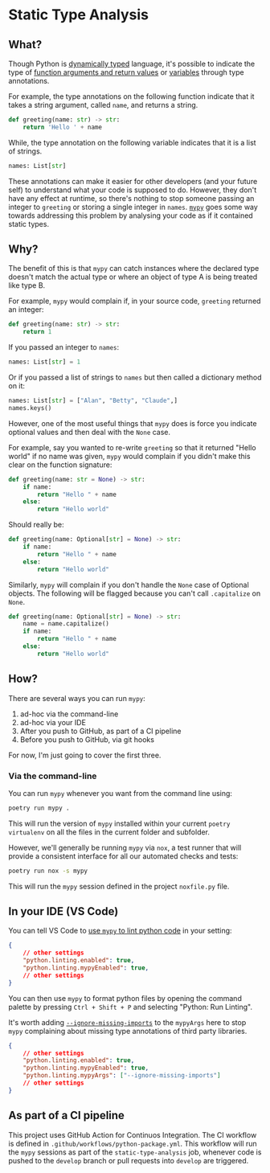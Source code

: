 # Static Type Analysis

## What?

Though Python is [dynamically typed](https://en.wikipedia.org/wiki/Type_system#DYNAMIC) language, it's possible to indicate the type of [function arguments and return values](https://peps.python.org/pep-0484/) or [variables](https://peps.python.org/pep-0526/) through type annotations.

For example, the type annotations on the following function indicate that it takes a string argument, called `name`, and returns a string.

```python
def greeting(name: str) -> str:
    return 'Hello ' + name
```

While, the type annotation on the following variable indicates that it is a list of strings.

```python
names: List[str]
```

These annotations can make it easier for other developers (and your future self) to understand what your code is supposed to do. However, they don't have any effect at runtime, so there's nothing to stop someone passing an integer to `greeting` or storing a single integer in `names`. [`mypy`](https://mypy.readthedocs.io/en/stable/#) goes some way towards addressing this problem by analysing your code as if it contained static types.

## Why?

The benefit of this is that `mypy` can catch instances where the declared type doesn't match the actual type or where an object of type A is being treated like type B.

For example, `mypy` would complain if, in your source code, `greeting` returned an integer:

```python
def greeting(name: str) -> str:
    return 1
```

If you passed an integer to `names`:

```python
names: List[str] = 1
```

Or if you passed a list of strings to `names` but then called a dictionary method on it:

```python
names: List[str] = ["Alan", "Betty", "Claude",]
names.keys()
```

However, one of the most useful things that `mypy` does is force you indicate optional values and then deal with the `None` case.

For example, say you wanted to re-write `greeting` so that it returned "Hello world" if no name was given, `mypy` would complain if you didn't make this clear on the function signature:

```python
def greeting(name: str = None) -> str:
    if name:
        return "Hello " + name
    else:
        return "Hello world" 
```

Should really be:

```python
def greeting(name: Optional[str] = None) -> str:
    if name:
        return "Hello " + name
    else:
        return "Hello world" 
```

Similarly, `mypy` will complain if you don't handle the `None` case of Optional objects. The following will be flagged because you can't call `.capitalize` on `None`.

```python
def greeting(name: Optional[str] = None) -> str:
    name = name.capitalize()
    if name:
        return "Hello " + name
    else:
        return "Hello world" 
```

## How?

There are several ways you can run `mypy`:

1. ad-hoc via the command-line
1. ad-hoc via your IDE
1. After you push to GitHub, as part of a CI pipeline
1. Before you push to GitHub, via git hooks

For now, I'm just going to cover the first three.

### Via the command-line

You can run `mypy` whenever you want from the command line using:

```sh
poetry run mypy .
```

This will run the version of `mypy` installed within your current `poetry virtualenv` on all the files in the current folder and subfolder.

However, we'll generally be running `mypy` via `nox`, a test runner that will provide a consistent interface for all our automated checks and tests:

```sh
poetry run nox -s mypy
```

This will run the `mypy` session defined in the project `noxfile.py` file.

## In your IDE (VS Code)

You can tell VS Code to [use `mypy` to lint python code](https://code.visualstudio.com/docs/python/linting#_mypy) in your setting:

```json
{
    // other settings
    "python.linting.enabled": true,
    "python.linting.mypyEnabled": true,
    // other settings
}
```

You can then use `mypy` to format python files by opening the command palette by pressing `Ctrl + Shift + P` and selecting "Python: Run Linting".

It's worth adding [`--ignore-missing-imports`](https://mypy.readthedocs.io/en/stable/command_line.html#cmdoption-mypy-ignore-missing-imports) to the `mypyArgs` here to stop `mypy` complaining about missing type annotations of third party libraries.

```json
{
    // other settings
    "python.linting.enabled": true,
    "python.linting.mypyEnabled": true,
    "python.linting.mypyArgs": ["--ignore-missing-imports"]
    // other settings
}
```

## As part of a CI pipeline

This project uses GitHub Action for Continuos Integration. The CI workflow is defined in `.github/workflows/python-package.yml`. This workflow will run the `mypy` sessions as part of the `static-type-analysis` job, whenever code is pushed to the `develop` branch or pull requests into `develop` are triggered.
